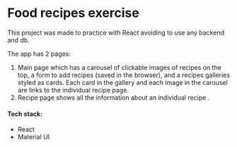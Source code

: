 # Food recipes exercise



This project was made to practice with React avoiding to use any backend and db.

The app has 2 pages:

1. Main page which has a carousel of clickable images of recipes on the top, a form to add recipes (saved in the browser), and a recipes galleries styled as cards. Each card in the gallery and each image in the carousel are links to the individual recipe page.
2. Recipe page shows all the information about an individual recipe .



#### Tech stack:

- React
- Material UI